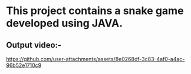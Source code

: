 # This project contains a snake game developed using JAVA.

## Output video:-
https://github.com/user-attachments/assets/8e0268df-3c83-4af0-a4ac-96b52e1710c9

